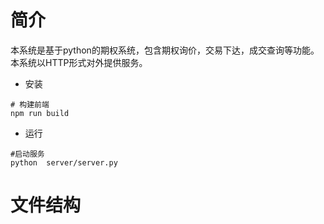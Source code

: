 # 简介
本系统是基于python的期权系统，包含期权询价，交易下达，成交查询等功能。本系统以HTTP形式对外提供服务。

* 安装
```
# 构建前端
npm run build
```

* 运行
```
#启动服务
python  server/server.py
```

# 文件结构

